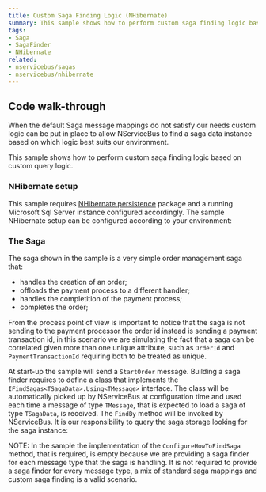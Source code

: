 ```yaml
---
title: Custom Saga Finding Logic (NHibernate)
summary: This sample shows how to perform custom saga finding logic based on custom query logic when the Saga storage is a relational database using NHibernate as the O/RM.
tags:
- Saga
- SagaFinder
- NHibernate
related:
- nservicebus/sagas
- nservicebus/nhibernate
---
```


## Code walk-through

When the default Saga message mappings do not satisfy our needs custom logic can be put in place to allow NServiceBus to find a saga data instance based on which logic best suits our environment.

This sample shows how to perform custom saga finding logic based on custom query logic.

### NHibernate setup

This sample requires [NHibernate persistence](http://www.nuget.org/packages/NServiceBus.NHibernate/) package and a running Microsoft Sql Server instance configured accordingly. The sample NHibernate setup can be configured according to your environment:

<!-- import NHibernateSetup --> 

### The Saga

The saga shown in the sample is a very simple order management saga that:

* handles the creation of an order;
* offloads the payment process to a different handler;
* handles the completition of the payment process;
* completes the order;

<!-- import TheSagaNHibernate -->

From the process point of view is important to notice that the saga is not sending to the payment processor the order id instead is sending a payment transaction id, in this scenario we are simulating the fact that a saga can be correlated given more than one unique attribute, such as `OrderId` and `PaymentTransactionId` requiring both to be treated as unique.

At start-up the sample will send a `StartOrder` message. Building a saga finder requires to define a class that implements the `IFindSagas<TSagaData>.Using<TMessage>` interface. The class will be automatically picked up by NServiceBus at configuration time and used each time a message of type `TMessage`, that is expected to load a saga of type `TSagaData`, is received. The `FindBy` method will be invoked by NServiceBus. It is our responsibility to query the saga storage looking for the saga instance:

<!-- import CustomSagaFinderNHibernate -->

NOTE: In the sample the implementation of the `ConfigureHowToFindSaga` method, that is required, is empty because we are providing a saga finder for each message type that the saga is handling. It is not required to provide a saga finder for every message type, a mix of standard saga mappings and custom saga finding is a valid scenario.
